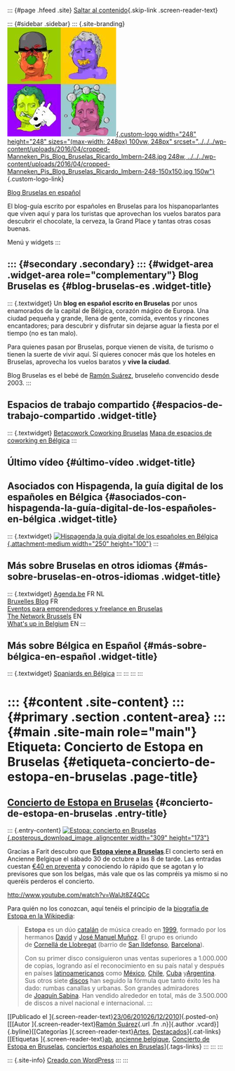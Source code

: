 ::: {#page .hfeed .site}
[Saltar al contenido](index.html#content){.skip-link
.screen-reader-text}

::: {#sidebar .sidebar}
::: {.site-branding}
[![](../../../wp-content/uploads/2016/04/cropped-Manneken_Pis_Blog_Bruselas_Ricardo_Imbern-248.jpg){.custom-logo
width="248" height="248" sizes="(max-width: 248px) 100vw, 248px"
srcset="../../../wp-content/uploads/2016/04/cropped-Manneken_Pis_Blog_Bruselas_Ricardo_Imbern-248.jpg 248w, ../../../wp-content/uploads/2016/04/cropped-Manneken_Pis_Blog_Bruselas_Ricardo_Imbern-248-150x150.jpg 150w"}](../../../index.html){.custom-logo-link}

[Blog Bruselas en español](../../../index.html)

El blog-guía escrito por españoles en Bruselas para los hispanoparlantes
que viven aquí y para los turistas que aprovechan los vuelos baratos
para descubrir el chocolate, la cerveza, la Grand Place y tantas otras
cosas buenas.

Menú y widgets
:::

::: {#secondary .secondary}
::: {#widget-area .widget-area role="complementary"}
Blog Bruselas es {#blog-bruselas-es .widget-title}
----------------

::: {.textwidget}
Un **blog en español escrito en Bruselas** por unos enamorados de la
capital de Bélgica, corazón mágico de Europa. Una ciudad pequeña y
grande, llena de gente, comida, eventos y rincones encantadores; para
descubrir y disfrutar sin dejarse aguar la fiesta por el tiempo (no es
tan malo).

Para quienes pasan por Bruselas, porque vienen de visita, de turismo o
tienen la suerte de vivir aquí. Sí quieres conocer más que los hoteles
en Bruselas, aprovecha los vuelos baratos y **vive la ciudad**.

Blog Bruselas es el bebé de [Ramón Suárez](http://www.ramonsuarez.com),
bruseleño convencido desde 2003.
:::

Espacios de trabajo compartido {#espacios-de-trabajo-compartido .widget-title}
------------------------------

::: {.textwidget}
[Betacowork Coworking Bruselas](http://www.betacowork.com) [Mapa de
espacios de coworking en Bélgica](http://coworkingbelgium.com)
:::

Último vídeo {#último-vídeo .widget-title}
------------

Asociados con Hispagenda, la guía digital de los españoles en Bélgica {#asociados-con-hispagenda-la-guía-digital-de-los-españoles-en-bélgica .widget-title}
---------------------------------------------------------------------

::: {.textwidget}
[![Hispagenda,la guía digital de los españoles en
Bélgica](../../../wp-content/uploads/2010/04/Hispagenda-250px.gif "Hispagenda, la guía digital de los españoles en Bélgica"){.attachment-medium
width="250" height="100"}](http://www.hispagenda.com)
:::

Más sobre Bruselas en otros idiomas {#más-sobre-bruselas-en-otros-idiomas .widget-title}
-----------------------------------

::: {.textwidget}
[Agenda.be](http://www.agenda.be) FR NL\
[Bruxelles Blog](http://www.bxlblog.be/) FR\
[Eventos para emprendedores y freelance en
Bruselas](http://www.betacowork.com/events/)\
[The Network
Brussels](http://groups.yahoo.com/group/TheNetworkBrussels/) EN\
[What\'s up in Belgium](http://www.whatsupin.be/) EN
:::

Más sobre Bélgica en Español {#más-sobre-bélgica-en-español .widget-title}
----------------------------

::: {.textwidget}
[Spaniards en Bélgica](http://www.spaniards.es/paises/belgica)
:::
:::
:::
:::

::: {#content .site-content}
::: {#primary .section .content-area}
::: {#main .site-main role="main"}
Etiqueta: Concierto de Estopa en Bruselas {#etiqueta-concierto-de-estopa-en-bruselas .page-title}
=========================================

[Concierto de Estopa en Bruselas](../../../index.html?p=2316) {#concierto-de-estopa-en-bruselas .entry-title}
-------------------------------------------------------------

::: {.entry-content}
[![Estopa: concierto en
Bruselas](http://static1.abconcerts.be/modulefiles/concerts/picture/309x232/1_4549.jpg "Estopa: concierto en Bruselas"){.posterous_download_image
.aligncenter width="309"
height="173"}](http://www.abconcerts.be/fr/concerts/p/detail/estopa-30-10-2010#)

Gracias a Farit descubro que [**Estopa viene a
Bruselas**](http://www.abconcerts.be/fr/concerts/p/detail/estopa-30-10-2010# "Concierto de Estopa en Bruselas en octubre").El
concierto será en Ancienne Belgique el sábado 30 de octubre a las 8 de
tarde. Las entradas cuestan [€40 en
preventa](https://tickets.abconcerts.be/ABConcerts/tickets/auto_choose_ga.asp?area=1 "Compra las entradas para el concierto de Estopa en Bruselas")
y conociendo lo rápido que se agotan y lo previsores que son los belgas,
más vale que os las compréis ya mismo si no queréis perderos el
concierto.

<http://www.youtube.com/watch?v=WalJt8Z4QCc>

Para quién no los conozcan, aquí tenéis el principio de la [biografía de
Estopa en la
Wikipedia](http://es.wikipedia.org/wiki/Estopa_(grupo) "Biografía de Estopa en la Wikipedia"):

> **Estopa** es un
> dúo [catalán](http://www.blogbruselas.com/wiki/Catal%C3%A1n "Catalán")
> de música creado
> en [1999](http://www.blogbruselas.com/wiki/1999 "1999"), formado por
> los
> hermanos [David](http://www.blogbruselas.com/wiki/David_Mu%C3%B1oz_(Estopa) "David Muñoz (Estopa)")
> y [José Manuel
> Muñoz](http://www.blogbruselas.com/wiki/Jos%C3%A9_Manuel_Mu%C3%B1oz_(Estopa) "José Manuel Muñoz (Estopa)").
> El grupo es oriundo de [Cornellá de
> Llobregat](http://www.blogbruselas.com/wiki/Cornell%C3%A0_de_Llobregat "Cornellà de Llobregat")
> (barrio de [San
> Ildefonso](http://www.blogbruselas.com/wiki/San_Ildefonso_(Barcelona) "San Ildefonso (Barcelona)"), [Barcelona](http://www.blogbruselas.com/wiki/Barcelona "Barcelona")).
>
> Con su primer disco consiguieron unas ventas superiores a 1.000.000 de
> copias, logrando así el reconocimiento en su país natal y después en
> países [latinoamericanos](http://www.blogbruselas.com/wiki/Latinoamericano "Latinoamericano")
> como [México](http://www.blogbruselas.com/wiki/M%C3%A9xico "México"), [Chile](http://www.blogbruselas.com/wiki/Chile "Chile"), [Cuba](http://www.blogbruselas.com/wiki/Cuba "Cuba")
> y[Argentina](http://www.blogbruselas.com/wiki/Argentina "Argentina").
> Sus otros
> siete [discos](http://www.blogbruselas.com/wiki/%C3%81lbum_musical "Álbum musical")
> han seguido la fórmula que tanto éxito les ha dado: rumbas canallas y
> urbanas. Son grandes admiradores de [Joaquín
> Sabina](http://www.blogbruselas.com/wiki/Joaqu%C3%ADn_Sabina "Joaquín Sabina").
> Han vendido alrededor en total, más de 3.500.000 de discos a nivel
> nacional e internacional.
:::

[[Publicado el
]{.screen-reader-text}[23/06/201026/12/2010](../../../index.html?p=2316)]{.posted-on}[[[Autor
]{.screen-reader-text}[Ramón
Suárez](../../2010/04/30/index.html?author=2){.url .fn .n}]{.author
.vcard}]{.byline}[[Categorías
]{.screen-reader-text}[Artes](../../category/artes/index.html),
[Destacados](../../category/destacados/index.html)]{.cat-links}[[Etiquetas
]{.screen-reader-text}[ab](../ab/index.html), [ancienne
belgique](../ancienne-belgique/index.html), [Concierto de Estopa en
Bruselas](index.html), [conciertos españoles en
Bruselas](../conciertos-espanoles-en-bruselas/index.html)]{.tags-links}
:::
:::
:::

::: {.site-info}
[Creado con WordPress](https://es.wordpress.org/)
:::
:::
